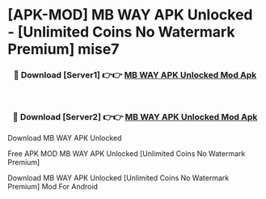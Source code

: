 # [APK-MOD] MB WAY APK Unlocked - [Unlimited Coins No Watermark Premium] mise7



<div align="center">
<h3>🔴 Download [Server1] 👉👉 <a href="https://momento.my/?title=MB_WAY_APK_Unlocked">MB WAY APK Unlocked Mod Apk</a></h3><br>

<h3>🔴 Download [Server2] 👉👉 <a href="https://momento.my/?title=MB_WAY_APK_Unlocked">MB WAY APK Unlocked Mod Apk</a></h3>
</div>



Download MB WAY APK Unlocked 

Free APK MOD MB WAY APK Unlocked [Unlimited Coins No Watermark Premium]

Download MB WAY APK Unlocked [Unlimited Coins No Watermark Premium] Mod For Android
